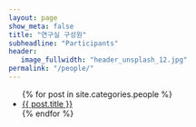 ```yaml
---
layout: page
show_meta: false
title: "연구실 구성원"
subheadline: "Participants"
header:
   image_fullwidth: "header_unsplash_12.jpg"
permalink: "/people/"
---
```

<ul>
    {% for post in site.categories.people %}
    <li><a href="{{ site.url }}{{ site.baseurl }}{{ post.url }}">{{ post.title }}</a></li>
    {% endfor %}
</ul>
